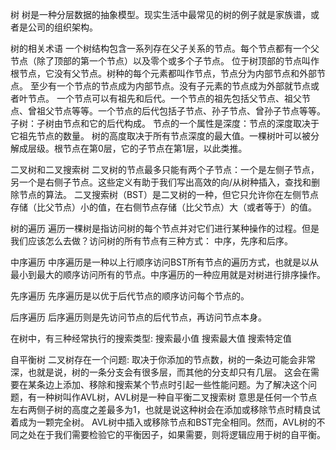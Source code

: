 树
  树是一种分层数据的抽象模型。现实生活中最常见的树的例子就是家族谱，或者是公司的组织架构。



树的相关术语
  一个树结构包含一系列存在父子关系的节点。每个节点都有一个父节点（除了顶部的第一个节点）以及零个或多个子节点。
  位于树顶部的节点叫作根节点，它没有父节点。树种的每个元素都叫作节点，节点分为内部节点和外部节点。
  至少有一个节点的节点成为内部节点。没有子元素的节点成为外部就节点或者叶节点。
  一个节点可以有祖先和后代。一个节点的祖先包括父节点、祖父节点、曾祖父节点等等。一个节点的后代包括子节点、孙子节点、曾孙子节点等等。
  子树：子树由节点和它的后代构成。
  节点的一个属性是深度：节点的深度取决于它祖先节点的数量。
  树的高度取决于所有节点深度的最大值。一棵树叶可以被分解成层级。根节点在第0层，它的子节点在第1层，以此类推。


二叉树和二叉搜索树
  二叉树的节点最多只能有两个子节点：一个是左侧子节点，另一个是右侧子节点。这些定义有助于我们写出高效的向/从树种插入，查找和删除节点的算法。
  二叉搜索树（BST）是二叉树的一种，但它只允许你在左侧节点存储（比父节点）小的值，在右侧节点存储（比父节点）大（或者等于）的值。

树的遍历
  遍历一棵树是指访问树的每个节点并对它们进行某种操作的过程。但是我们应该怎么去做？访问树的所有节点有三种方式： 中序，先序和后序。

中序遍历
  中序遍历是一种以上行顺序访问BST所有节点的遍历方式，也就是以从最小到最大的顺序访问所有的节点。中序遍历的一种应用就是对树进行排序操作。

先序遍历
  先序遍历是以优于后代节点的顺序访问每个节点的。

后序遍历
  后序遍历则是先访问节点的后代节点，再访问节点本身。


在树中，有三种经常执行的搜索类型:
  搜索最小值
  搜索最大值
  搜索特定值


自平衡树
  二叉树存在一个问题: 取决于你添加的节点数，树的一条边可能会非常深，也就是说，树的一条分支会有很多层，而其他的分支却只有几层。
  这会在需要在某条边上添加、移除和搜索某个节点时引起一些性能问题。为了解决这个问题，有一种树叫作AVL树，AVL树是一种自平衡二叉搜索树
  意思是任何一个节点左右两侧子树的高度之差最多为1，也就是说这种树会在添加或移除节点时精良试着成为一颗完全树。
  AVL树中插入或移除节点和BST完全相同。然而，AVL树的不同之处在于我们需要检验它的平衡因子，如果需要，则将逻辑应用于树的自平衡。
